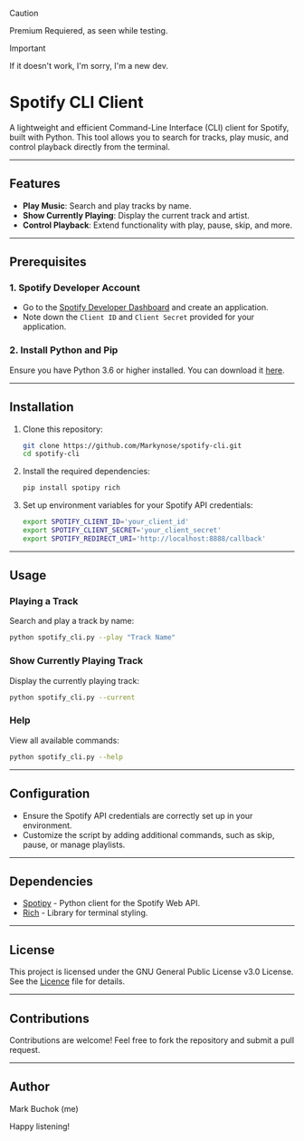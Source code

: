 > [!CAUTION]
> Premium Requiered, as seen while testing.

> [!IMPORTANT]
>If it doesn't work, I'm sorry, I'm a new dev.

# Spotify CLI Client

A lightweight and efficient Command-Line Interface (CLI) client for Spotify, built with Python. This tool allows you to search for tracks, play music, and control playback directly from the terminal.

---

## Features

- **Play Music**: Search and play tracks by name.
- **Show Currently Playing**: Display the current track and artist.
- **Control Playback**: Extend functionality with play, pause, skip, and more.

---

## Prerequisites

### 1. Spotify Developer Account

- Go to the [Spotify Developer Dashboard](https://developer.spotify.com/dashboard/) and create an application.
- Note down the `Client ID` and `Client Secret` provided for your application.

### 2. Install Python and Pip

Ensure you have Python 3.6 or higher installed. You can download it [here](https://www.python.org/downloads/).

---

## Installation

1. Clone this repository:
   ```bash
   git clone https://github.com/Markynose/spotify-cli.git
   cd spotify-cli
   ```

2. Install the required dependencies:
   ```bash
   pip install spotipy rich
   ```

3. Set up environment variables for your Spotify API credentials:
   ```bash
   export SPOTIFY_CLIENT_ID='your_client_id'
   export SPOTIFY_CLIENT_SECRET='your_client_secret'
   export SPOTIFY_REDIRECT_URI='http://localhost:8888/callback'
   ```

---

## Usage

### Playing a Track

Search and play a track by name:
```bash
python spotify_cli.py --play "Track Name"
```

### Show Currently Playing Track

Display the currently playing track:
```bash
python spotify_cli.py --current
```

### Help

View all available commands:
```bash
python spotify_cli.py --help
```

---

## Configuration

- Ensure the Spotify API credentials are correctly set up in your environment.
- Customize the script by adding additional commands, such as skip, pause, or manage playlists.

---

## Dependencies

- [Spotipy](https://spotipy.readthedocs.io/) - Python client for the Spotify Web API.
- [Rich](https://rich.readthedocs.io/) - Library for terminal styling.

---

## License

This project is licensed under the GNU General Public License v3.0 License. See the [Licence](LICENSE) file for details.

---

## Contributions

Contributions are welcome! Feel free to fork the repository and submit a pull request.

---

## Author

Mark Buchok (me)

Happy listening!
